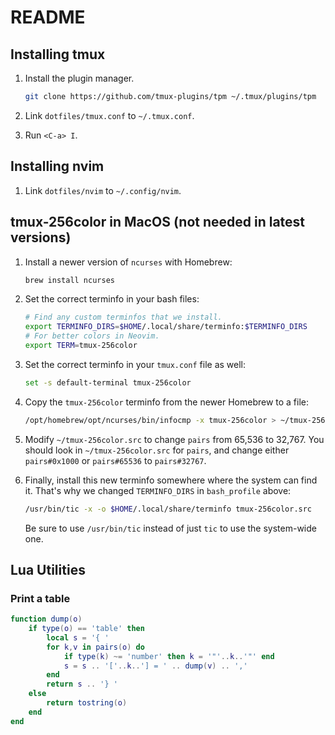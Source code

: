 # README

## Installing tmux

1. Install the plugin manager.

   ```bash
   git clone https://github.com/tmux-plugins/tpm ~/.tmux/plugins/tpm
   ```

1. Link `dotfiles/tmux.conf` to `~/.tmux.conf`.

1. Run `<C-a> I`.

## Installing nvim

1. Link `dotfiles/nvim` to `~/.config/nvim`.

## tmux-256color in MacOS (not needed in latest versions)

1. Install a newer version of `ncurses` with Homebrew:

   ```bash
   brew install ncurses
   ```

1. Set the correct terminfo in your bash files:

   ```bash
   # Find any custom terminfos that we install.
   export TERMINFO_DIRS=$HOME/.local/share/terminfo:$TERMINFO_DIRS
   # For better colors in Neovim.
   export TERM=tmux-256color
   ```

1. Set the correct terminfo in your `tmux.conf` file as well:

   ```bash
   set -s default-terminal tmux-256color
   ```

1. Copy the `tmux-256color` terminfo from the newer Homebrew to a file:

   ```bash
   /opt/homebrew/opt/ncurses/bin/infocmp -x tmux-256color > ~/tmux-256color.src
   ```

1. Modify `~/tmux-256color.src` to change `pairs` from 65,536 to 32,767. You
   should look in `~/tmux-256color.src` for `pairs`, and change either
   `pairs#0x1000` or `pairs#65536` to `pairs#32767`.

1. Finally, install this new terminfo somewhere where the system can find it.
   That's why we changed `TERMINFO_DIRS` in `bash_profile` above:

   ```bash
   /usr/bin/tic -x -o $HOME/.local/share/terminfo tmux-256color.src
   ```

   Be sure to use `/usr/bin/tic` instead of just `tic` to use the system-wide
   one.

## Lua Utilities

### Print a table

```lua
function dump(o)
    if type(o) == 'table' then
        local s = '{ '
        for k,v in pairs(o) do
            if type(k) ~= 'number' then k = '"'..k..'"' end
            s = s .. '['..k..'] = ' .. dump(v) .. ','
        end
        return s .. '} '
    else
        return tostring(o)
    end
end
```

